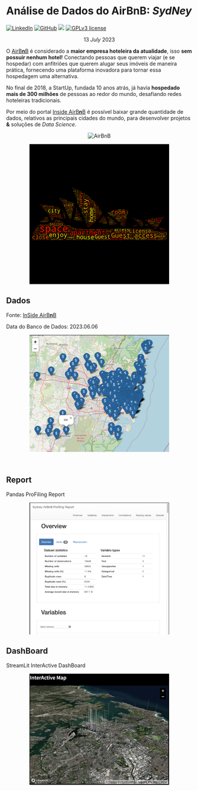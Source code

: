 
# Análise de Dados do AirBnB: _SydNey_

[![LinkedIn](https://img.shields.io/badge/LinkedIn-kauefs-blue.svg)](https://www.linkedin.com/in/kauefs/)
[![GitHub](https://img.shields.io/badge/GitHub-kauefs-black.svg?style=flat)](https://github.com/kauefs/)
[![](https://img.shields.io/badge/Python-3-blue.svg)](https://www.python.org/)
[![GPLv3 license](https://img.shields.io/badge/License-Apache-black.svg)](http://perso.crans.org/besson/LICENSE.html)

$$13\ July\ 2023$$

O [AirB**n**B](https://www.airbnb.com/) é considerado a **maior empresa hoteleira da atualidade**, isso **sem possuir nenhum hotel!** Conectando pessoas que querem viajar (e se hospedar) com anfitriões que querem alugar seus imóveis de maneira prática, fornecendo uma plataforma inovadora para tornar essa hospedagem uma alternativa.

No final de 2018, a StartUp, fundada 10 anos atrás, já havia **hospedado mais de 300 milhões** de pessoas ao redor do mundo, desafiando redes hoteleiras tradicionais.

Por meio do portal [Inside AirB**n**B](http://insideairbnb.com/get-the-data.html) é possível baixar grande quantidade de dados, relativos as principais cidades do mundo, para desenvolver projetos **&** soluções de _Data Science_.

<p align=center><img alt=AirBnB   src=https://1000logos.net/wp-content/uploads/2023/01/Airbnb-logo.png width=25%></p>

<p align=center><img alt=TagCloud src=https://github.com/kauefs/AirBnB/raw/%40/img/WordCloudSydney.png width=75%>

## Dados

Fonte: [InSide AirB**n**B](http://insideairbnb.com/get-the-data.html)

Data do Banco de Dados: 2023.06.06

<p align=center><img alt=Map src=https://github.com/kauefs/AirBnB/raw/%40/img/MapSYD.png width=75%></p>

<br>

## Report

Pandas ProFiling Report

<p align=center><img alt=ProFilingReport src=https://github.com/kauefs/AirBnB/raw/%40/img/ReportSYD.png width=75%></p>

## DashBoard

StreamLit InterActive DashBoard

<p align=center><a href=https://sydney.streamlit.app/><img alt=DashBoard src=https://github.com/kauefs/AirBnB/raw/%40/img/DashBoardSYD.png width=75%></a></p>
